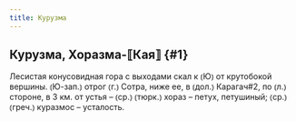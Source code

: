 ```yaml
---
title: Курузма
---
```

## Курузма, Хоразма-⟦Кая⟧ {#1}

Лесистая конусовидная гора с выходами скал к ⦅Ю⦆ от крутобокой вершины. ⦅Ю-зап.⦆ отрог ⦅г.⦆ Сотра, ниже ее, в ⦅дол.⦆ Карагач#2, по ⦅л.⦆ стороне, в 3 км. от устья – ⦅ср.⦆ ⦅тюрк.⦆ хораз – петух, петушиный; ⦅ср.⦆ ⦅греч.⦆ куразмос – усталость.
